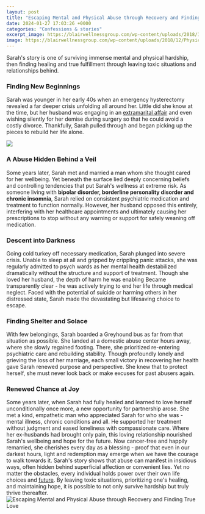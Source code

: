 ```yaml
---
layout: post
title: "Escaping Mental and Physical Abuse through Recovery and Finding True Love"
date: 2024-01-27 17:03:26 +0000
categories: "Confessions & stories"
excerpt_image: https://blairwellnessgroup.com/wp-content/uploads/2018/12/Physical-Mental-Abuse-and-Emotional-Abuse-1024x683.jpg
image: https://blairwellnessgroup.com/wp-content/uploads/2018/12/Physical-Mental-Abuse-and-Emotional-Abuse-1024x683.jpg
---
```


Sarah's story is one of surviving immense mental and physical hardship, then finding healing and true fulfillment through leaving toxic situations and relationships behind.
### Finding New Beginnings
Sarah was younger in her early 40s when an emergency hysterectomy revealed a far deeper crisis unfolding all around her. Little did she know at the time, but her husband was engaging in an [extramarital affair](https://store.fi.io.vn/chihuahuas-lover-santa-claus-christmas-dogs-pajamas-153-chihuahua-dog) and even wishing silently for her demise during surgery so that he could avoid a costly divorce. Thankfully, Sarah pulled through and began picking up the pieces to rebuild her life alone.

![](https://cdn4.geckoandfly.com/wp-content/uploads/2017/05/abusive-relationships-quotes-28.jpg)
### A Abuse Hidden Behind a Veil
Some years later, Sarah met and married a man whom she thought cared for her wellbeing. Yet beneath the surface lied deeply concerning beliefs and controlling tendencies that put Sarah's wellness at extreme risk. As someone living with **bipolar disorder, borderline personality disorder and chronic insomnia**, Sarah relied on consistent psychiatric medication and treatment to function normally. However, her husband opposed this entirely, interfering with her healthcare appointments and ultimately causing her prescriptions to stop without any warning or support for safely weaning off medication.
### Descent into Darkness
Going cold turkey off necessary medication, Sarah plunged into severe crisis. Unable to sleep at all and gripped by crippling panic attacks, she was regularly admitted to psych wards as her mental health destabilized dramatically without the structure and support of treatment. Though she loved her husband, the depth of harm he was enabling Became transparently clear - he was actively trying to end her life through medical neglect. Faced with the potential of suicide or harming others in her distressed state, Sarah made the devastating but lifesaving choice to escape.
### Finding Shelter and Solace
With few belongings, Sarah boarded a Greyhound bus as far from that situation as possible. She landed at a domestic abuse center hours away, where she slowly regained footing. There, she prioritized re-entering psychiatric care and rebuilding stability. Though profoundly lonely and grieving the loss of her marriage, each small victory in recovering her health gave Sarah renewed purpose and perspective. She knew that to protect herself, she must never look back or make excuses for past abusers again.
### Renewed Chance at Joy
Some years later, when Sarah had fully healed and learned to love herself unconditionally once more, a new opportunity for partnership arose. She met a kind, empathetic man who appreciated Sarah for who she was - mental illness, chronic conditions and all. He supported her treatment without judgment and eased loneliness with compassionate care. Where her ex-husbands had brought only pain, this loving relationship nourished Sarah's wellbeing and hope for the future. Now cancer-free and happily remarried, she cherishes every day as a blessing - proof that even in our darkest hours, light and redemption may emerge when we have the courage to walk towards it.
Sarah's story shows that abuse can manifest in insidious ways, often hidden behind superficial affection or convenient lies. Yet no matter the obstacles, every individual holds power over their own life choices and [future](https://fistore.mysenprints.com/). By leaving toxic situations, prioritizing one's healing, and maintaining hope, it is possible to not only survive hardship but truly thrive thereafter.
![Escaping Mental and Physical Abuse through Recovery and Finding True Love](https://blairwellnessgroup.com/wp-content/uploads/2018/12/Physical-Mental-Abuse-and-Emotional-Abuse-1024x683.jpg)
